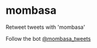 # mombasa

Retweet tweets with 'mombasa'

Follow the bot [@mombasa_tweets](https://twitter.com/mombasa_tweets)
